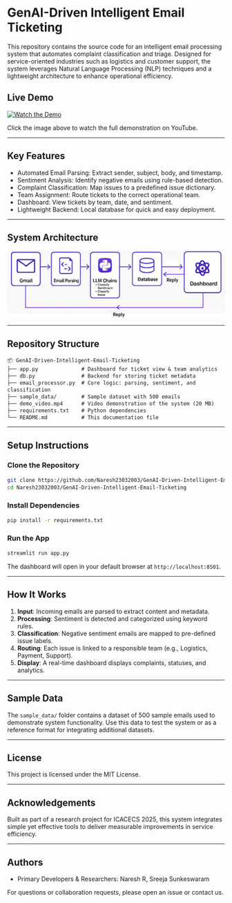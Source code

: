 # GenAI-Driven Intelligent Email Ticketing
This repository contains the source code for an intelligent email processing system that automates complaint classification and triage. Designed for service-oriented industries such as logistics and customer support, the system leverages Natural Language Processing (NLP) techniques and a lightweight architecture to enhance operational efficiency.

## Live Demo
[![Watch the Demo](https://img.youtube.com/vi/66db5RdDg58/0.jpg)](https://www.youtube.com/watch?v=66db5RdDg58)

Click the image above to watch the full demonstration on YouTube.

---

## Key Features

- Automated Email Parsing: Extract sender, subject, body, and timestamp.
- Sentiment Analysis: Identify negative emails using rule-based detection.
- Complaint Classification: Map issues to a predefined issue dictionary.
- Team Assignment: Route tickets to the correct operational team.
- Dashboard: View tickets by team, date, and sentiment.
- Lightweight Backend: Local database for quick and easy deployment.

---

## System Architecture
![System Architecture](architecture.png)

---

## Repository Structure
```
📦 GenAI-Driven-Intelligent-Email-Ticketing
├── app.py              # Dashboard for ticket view & team analytics
├── db.py               # Backend for storing ticket metadata
├── email_processor.py  # Core logic: parsing, sentiment, and classification
├── sample_data/        # Sample dataset with 500 emails
├── demo_video.mp4      # Video demonstration of the system (20 MB)
├── requirements.txt    # Python dependencies
└── README.md           # This documentation file
```

---

## Setup Instructions

### Clone the Repository
```bash
git clone https://github.com/Naresh23032003/GenAI-Driven-Intelligent-Email-Ticketing.git
cd Naresh23032003/GenAI-Driven-Intelligent-Email-Ticketing
```

### Install Dependencies
```bash
pip install -r requirements.txt
```

### Run the App
```bash
streamlit run app.py
```

The dashboard will open in your default browser at `http://localhost:8501`.

---

## How It Works

1. **Input**: Incoming emails are parsed to extract content and metadata.
2. **Processing**: Sentiment is detected and categorized using keyword rules.
3. **Classification**: Negative sentiment emails are mapped to pre-defined issue labels.
4. **Routing**: Each issue is linked to a responsible team (e.g., Logistics, Payment, Support).
5. **Display**: A real-time dashboard displays complaints, statuses, and analytics.

---

## Sample Data
The `sample_data/` folder contains a dataset of 500 sample emails used to demonstrate system functionality. Use this data to test the system or as a reference format for integrating additional datasets.

---

## License
This project is licensed under the MIT License.

---

## Acknowledgements
Built as part of a research project for ICACECS 2025, this system integrates simple yet effective tools to deliver measurable improvements in service efficiency.

---

## Authors
- Primary Developers & Researchers: Naresh R, Sreeja Sunkeswaram

For questions or collaboration requests, please open an issue or contact us.
